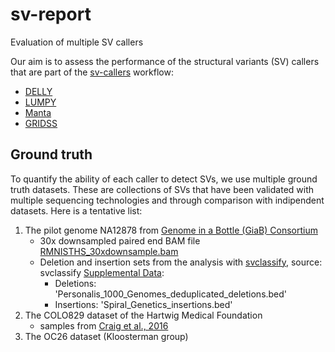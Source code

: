 # sv-report
Evaluation of multiple SV callers

Our aim is to assess the performance of the structural variants (SV) callers that are part of the [sv-callers](https://github.com/GooglingTheCancerGenome/sv-callers) workflow:
* [DELLY](https://github.com/dellytools/delly)
* [LUMPY](https://github.com/arq5x/lumpy-sv)
* [Manta](https://github.com/Illumina/manta)
* [GRIDSS](https://github.com/PapenfussLab/gridss)

## Ground truth

To quantify the ability of each caller to detect SVs, we use multiple ground truth datasets. These are collections of SVs that have been validated with multiple sequencing technologies and through comparison with indipendent datasets. Here is a tentative list:
1. The pilot genome NA12878 from [Genome in a Bottle (GiaB) Consortium](https://www.ncbi.nlm.nih.gov/pmc/articles/PMC4896128/)
   - 30x downsampled paired end BAM file [RMNISTHS_30xdownsample.bam](http://bit.ly/2DCuMYt)
   - Deletion and insertion sets from the analysis with [svclassify](https://bmcgenomics.biomedcentral.com/articles/10.1186/s12864-016-2366-2), source: svclassify [Supplemental Data](http://bit.ly/2E9uNUL):
     - Deletions: 'Personalis_1000_Genomes_deduplicated_deletions.bed'
     - Insertions: 'Spiral_Genetics_insertions.bed'
2. The COLO829 dataset of the Hartwig Medical Foundation
   - samples from [Craig et al., 2016](https://www.ncbi.nlm.nih.gov/pmc/articles/PMC4837349/)
3. The OC26 dataset (Kloosterman group)
   
